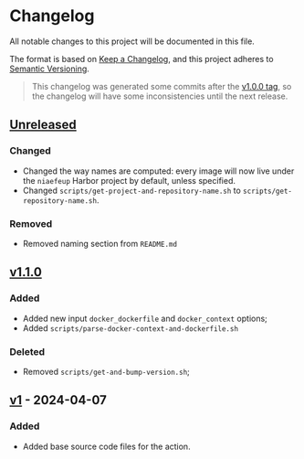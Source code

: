 # Changelog

All notable changes to this project will be documented in this file.

The format is based on [Keep a Changelog](https://keepachangelog.com/en/1.1.0/),
and this project adheres to [Semantic Versioning](https://semver.org/spec/v2.0.0.html).

> This changelog was generated some commits after the [v1.0.0 tag](https://github.com/Naapperas/zon/releases/tag/v1.0.0), so the changelog will have some inconsistencies until the next release.

## [Unreleased]

### Changed
- Changed the way names are computed: every image will now live under the `niaefeup` Harbor project by default, unless specified.
- Changed `scripts/get-project-and-repository-name.sh` to `scripts/get-repository-name.sh`.

### Removed
- Removed naming section from `README.md`

## [v1.1.0]

### Added
- Added new input `docker_dockerfile` and `docker_context` options;
- Added `scripts/parse-docker-context-and-dockerfile.sh`

### Deleted
- Removed `scripts/get-and-bump-version.sh`;

## [v1] - 2024-04-07

### Added
- Added base source code files for the action.

[Unreleased]: https://github.com/NIAEFEUP/push-to-niployments/compare/v1.1.0...HEAD
[v1.1.0]: https://github.com/NIAEFEUP/push-to-niployments/compare/v1...v1.1.0
[v1]: https://github.com/NIAEFEUP/push-to-niployments/releases/tag/v1